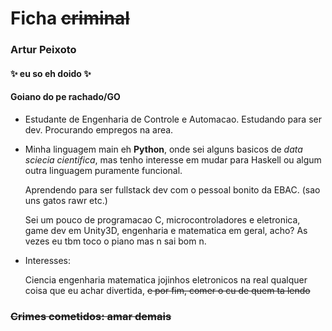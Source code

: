 # Ficha <del>criminal</del>

### Artur Peixoto

####  ✨  eu so eh doido ✨

#### Goiano do pe rachado/GO

<ul>

<li>


 Estudante de Engenharia de Controle e Automacao. Estudando para ser dev. Procurando empregos na area.
</li>


<li>

Minha linguagem main eh <b>Python</b>, onde sei alguns basicos de <i>data sciecia cientifica</i>, mas tenho interesse em mudar para Haskell ou algum outra linguagem puramente funcional.


Aprendendo para ser fullstack dev com o pessoal bonito da EBAC. (sao uns gatos rawr etc.)

Sei um pouco de programacao C, microcontroladores e eletronica, game dev em Unity3D, engenharia e matematica em geral, acho? As vezes eu tbm toco o piano mas n sai bom n.

</li>

<li>
Interesses: 

Ciencia engenharia matematica jojinhos eletronicos na real qualquer coisa que eu achar divertida, <del> e por fim, comer o cu de quem ta lendo</del>

</li>
</ul>


### <del>Crimes cometidos: amar demais</del>